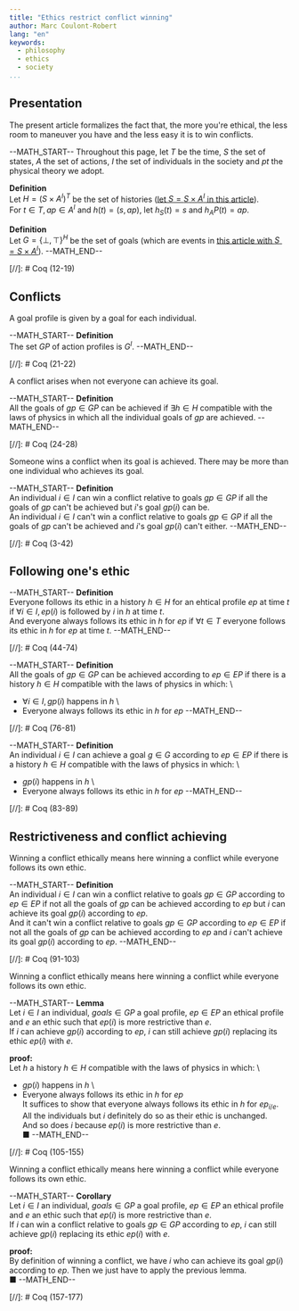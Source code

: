 ```yaml
---
title: "Ethics restrict conflict winning"
author: Marc Coulont-Robert
lang: "en"
keywords:
  - philosophy
  - ethics
  - society
...
```



## Presentation

The present article formalizes the fact that, the more you're ethical, the less room to maneuver you have and the less easy it is to win conflicts.

--MATH_START--
Throughout this page, let $T$ be the time, $S$ the set of states, $A$ the set of actions, $I$ the set of individuals in the society and $pt$ the physical theory we adopt.

$\mathbf{Definition}$\
Let $H = (S \times A^I)^T$ be the set of histories ([let $S = S \times A^I$ in this article](https://leibnizproject.com/Articles/deterministic_stochastic_physics.html)). \
For $t \in T, ap \in A^I$ and $h(t) = (s, ap)$, let $h_S(t) = s$ and $h_AP(t) = ap$.

$\mathbf{Definition}$\
Let $G = {\{⊥ ,⊤\}}^H$ be the set of goals (which are events in [this article with $S = S \times A^I$](https://leibnizproject.com/Articles/deterministic_stochastic_physics.html)).
--MATH_END--

[//]: # Coq (12-19)


## Conflicts

A goal profile is given by a goal for each individual.

--MATH_START--
$\mathbf{Definition}$\
The set $GP$ of action profiles is $G^I$.
--MATH_END--

[//]: # Coq (21-22)

A conflict arises when not everyone can achieve its goal.

--MATH_START--
$\mathbf{Definition}$\
All the goals of $gp \in GP$ can be achieved if $\exists h \in H$ compatible with the laws of physics in which all the individual goals of $gp$ are achieved.
--MATH_END--

[//]: # Coq (24-28)

Someone wins a conflict when its goal is achieved. There may be more than one individual who achieves its goal.

--MATH_START--
$\mathbf{Definition}$\
An individual $i \in I$ can win a conflict relative to goals $gp \in GP$ if all the goals of $gp$ can't be achieved but $i$'s goal $gp(i)$ can be. \
An individual $i \in I$ can't win a conflict relative to goals $gp \in GP$ if all the goals of $gp$ can't be achieved and $i$'s goal $gp(i)$ can't either.
--MATH_END--

[//]: # Coq (3-42)


## Following one's ethic

--MATH_START--
$\mathbf{Definition}$\
Everyone follows its ethic in a history $h \in H$ for an ehtical profile $ep$ at time $t$ if $\forall i \in I, ep(i)$ is followed by $i$ in $h$ at time $t$. \
And everyone always follows its ethic in $h$ for $ep$ if $\forall t \in T$ everyone follows its ethic in $h$ for $ep$ at time $t$.
--MATH_END--

[//]: # Coq (44-74)

--MATH_START--
$\mathbf{Definition}$\
All the goals of $gp \in GP$ can be achieved according to $ep \in EP$ if there is a history $h \in H$ compatible with the laws of physics in which: \
- $\forall i \in I, gp(i)$ happens in $h$ \
- Everyone always follows its ethic in $h$ for $ep$
--MATH_END--

[//]: # Coq (76-81)

--MATH_START--
$\mathbf{Definition}$\
An individual $i \in I$ can achieve a goal $g \in G$ according to $ep \in EP$ if there is a history $h \in H$ compatible with the laws of physics in which: \
- $gp(i)$ happens in $h$ \
- Everyone always follows its ethic in $h$ for $ep$
--MATH_END--

[//]: # Coq (83-89)


## Restrictiveness and conflict achieving

Winning a conflict ethically means here winning a conflict while everyone follows its own ethic.

--MATH_START--
$\mathbf{Definition}$\
An individual $i \in I$ can win a conflict relative to goals $gp \in GP$ according to $ep \in EP$ if not all the goals of $gp$ can be achieved according to $ep$ but $i$ can achieve its goal $gp(i)$ according to $ep$. \
And it can't win a conflict relative to goals $gp \in GP$ according to $ep \in EP$ if not all the goals of $gp$ can be achieved according to $ep$ and $i$ can't achieve its goal $gp(i)$ according to $ep$.
--MATH_END--

[//]: # Coq (91-103)

Winning a conflict ethically means here winning a conflict while everyone follows its own ethic.

--MATH_START--
$\mathbf{Lemma}$\
Let $i \in I$ an individual, $goals \in GP$ a goal profile, $ep \in EP$ an ethical profile and $e$ an ethic such that $ep(i)$ is more restrictive than $e$. \
If $i$ can achieve $gp(i)$ according to $ep$, $i$ can still achieve $gp(i)$ replacing its ethic $ep(i)$ with $e$.

$\mathbf{proof:}$\
Let $h$ a history $h \in H$ compatible with the laws of physics in which: \
- $gp(i)$ happens in $h$ \
- Everyone always follows its ethic in $h$ for $ep$ \
It suffices to show that everyone always follows its ethic in $h$ for $ep_{i/e}$. \
All the individuals but $i$ definitely do so as their ethic is unchanged. \
And so does $i$ because $ep(i)$ is more restrictive than $e$. \
■
--MATH_END--

[//]: # Coq (105-155)

Winning a conflict ethically means here winning a conflict while everyone follows its own ethic.

--MATH_START--
$\mathbf{Corollary}$\
Let $i \in I$ an individual, $goals \in GP$ a goal profile, $ep \in EP$ an ethical profile and $e$ an ethic such that $ep(i)$ is more restrictive than $e$. \
If $i$ can win a conflict relative to goals $gp \in GP$ according to $ep$, $i$ can still achieve $gp(i)$ replacing its ethic $ep(i)$ with $e$.

$\mathbf{proof:}$\
By definition of winning a conflict, we have $i$ who can achieve its goal $gp(i)$ according to $ep$. Then we just have to apply the previous lemma. \
■
--MATH_END--

[//]: # Coq (157-177)
